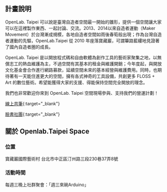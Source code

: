 ## 計畫說明

OpenLab. Taipei 可以說是臺灣自造者空間最一開始的雛形，提供一個空間讓大家可以在這裡製作東西、一起討論、交流。2013、2014以來自造者運動（Maker Movement）於台灣漸成規模，各地自造者空間如雨後春筍般出現；作為台灣自造者運動的先驅，OpenLab.Taipei 從 2010 年座落寶藏巖，可謂篳路藍縷地見證著了國內自造者圈的成長。 

OpenLab. Taipei 是以開放程式碼和自由軟體為創作工具的藝術家聚集之地，以無償志工的熱血維護為主，不過空間有其基本的租金與維護開銷；今年度起，與開放文化基金會合作進行網路募款，延續空間未來的基本經營與維護費用。同時，也期待著有一天能住進更大的空間，擁有各式神奇的工具設備，共創更多 FLOSS + Art 的數位藝術。希望能獲得大家的支援、得能保持空間完全開放的理念。 

我們也非常歡迎你來到 OpenLab. Taipei 空間現場參與、支持我們的營運計劃！

[線上共筆](https://openlabtaipei.hackpad.com/Openlab.Taipei--mCrOBDGOJG9){:target="_blank"}

[臉書社團](http://www.facebook.com/groups/openlab.taipei/){:target="_blank"}

## 關於 Openlab.Taipei Space

### 位置

寶藏巖國際藝術村 台北市中正區汀州路三段230巷37弄8號

### 活動時間

每週三晚上社群聚會：「週三來碗Arduino」

